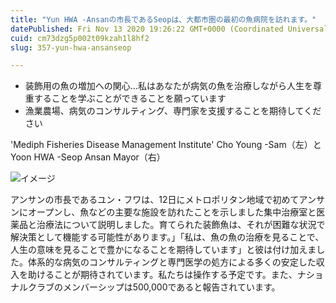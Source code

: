 ```yaml
---
title: "Yun HWA -Ansanの市長であるSeopは、大都市圏の最初の魚病院を訪れます。"
datePublished: Fri Nov 13 2020 19:26:22 GMT+0000 (Coordinated Universal Time)
cuid: cm73dzg5p002t09kzah1l8hf2
slug: 357-yun-hwa-ansanseop

---
```



- 装飾用の魚の増加への関心…私はあなたが病気の魚を治療しながら人生を尊重することを学ぶことができることを願っています
- 漁業農場、病気のコンサルティング、専門家を支援することを期待してください

'Mediph Fisheries Disease Management Institute' Cho Young -Sam（左）とYoon HWA -Seop Ansan Mayor（右）

![イメージ](https://cdn.hashnode.com/res/hashnode/image/upload/v1739453972007/f23bd9fc-171d-4f19-90c5-11f6f4e0c75c.jpeg)

アンサンの市長であるユン・フワは、12日にメトロポリタン地域で初めてアンサンにオープンし、魚などの主要な施設を訪れたことを示しました集中治療室と医薬品と治療法について説明しました。育てられた装飾魚は、それが困難な状況で解決策として機能する可能性があります。」「私は、魚の魚の治療を見ることで、人生の意味を見ることで豊かになることを期待しています」と彼は付け加えました。体系的な病気のコンサルティングと専門医学の処方による多くの安定した収入を助けることが期待されています。私たちは操作する予定です。また、ナショナルクラブのメンバーシップは500,000であると報告されています。